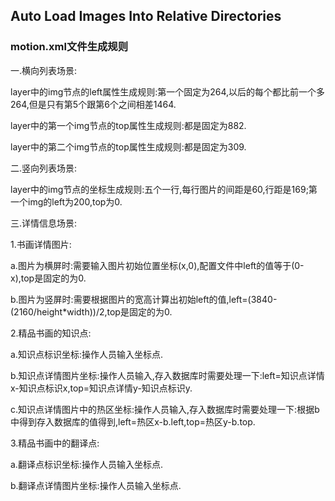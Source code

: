 ## Auto Load Images Into Relative Directories

### motion.xml文件生成规则

一.横向列表场景:

layer中的img节点的left属性生成规则:第一个固定为264,以后的每个都比前一个多264,但是只有第5个跟第6个之间相差1464.

layer中的第一个img节点的top属性生成规则:都是固定为882.

layer中的第二个img节点的top属性生成规则:都是固定为309.

二.竖向列表场景:

layer中的img节点的坐标生成规则:五个一行,每行图片的间距是60,行距是169;第一个img的left为200,top为0.

三.详情信息场景:

1.书画详情图片:

a.图片为横屏时:需要输入图片初始位置坐标(x,0),配置文件中left的值等于(0-x),top是固定的为0.

b.图片为竖屏时:需要根据图片的宽高计算出初始left的值,left=(3840-(2160/height*width))/2,top是固定的为0.

2.精品书画的知识点:

a.知识点标识坐标:操作人员输入坐标点.

b.知识点详情图片坐标:操作人员输入,存入数据库时需要处理一下:left=知识点详情x-知识点标识x,top=知识点详情y-知识点标识y.

c.知识点详情图片中的热区坐标:操作人员输入,存入数据库时需要处理一下:根据b中得到存入数据库的值得到,left=热区x-b.left,top=热区y-b.top.

3.精品书画中的翻译点:

a.翻译点标识坐标:操作人员输入坐标点.

b.翻译点详情图片坐标:操作人员输入坐标点.